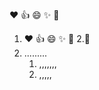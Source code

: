 :heart:
:+1:
:smile:
:sparkles:
:tada: 
1. :heart:
:+1:
:smile:
:sparkles:
:tada:
2.:tada:
3. .........
   1. ,,,,,,,
   2. ,,,,,

